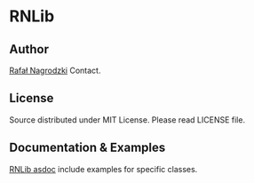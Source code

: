 # RNLib

## Author

[Rafał Nagrodzki](mailto:rafal@nagrodzki.net) Contact.

## License

Source distributed under MIT License.
Please read LICENSE file.

## Documentation & Examples

[RNLib asdoc](http://labs.nagrodzki.net/rnlib) include examples for specific classes.